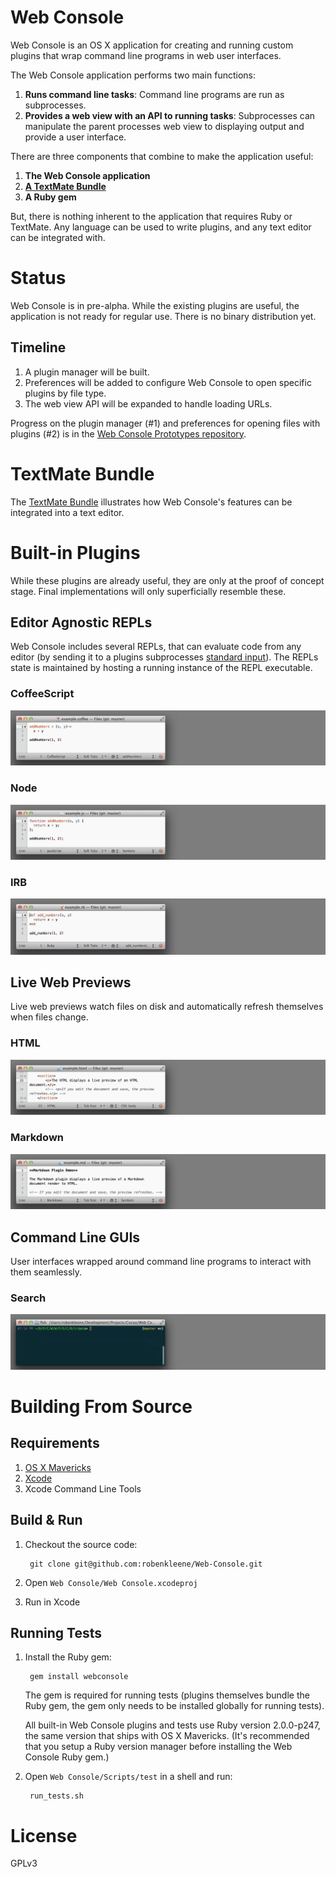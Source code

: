 # Web Console

Web Console is an OS X application for creating and running custom plugins that wrap command line programs in web user interfaces.

The Web Console application performs two main functions:

1. **Runs command line tasks**: Command line programs are run as subprocesses.
2. **Provides a web view with an API to running tasks**: Subprocesses can manipulate the parent processes web view to displaying output and provide a user interface.

There are three components that combine to make the application useful:

1. **The Web Console application**
2. **[A TextMate Bundle](https://github.com/robenkleene/Web-Console-tmbundle)**
3. **A Ruby gem**

But, there is nothing inherent to the application that requires Ruby or TextMate. Any language can be used to write plugins, and any text editor  can be integrated with.

# Status

Web Console is in pre-alpha. While the existing plugins are useful, the application is not ready for regular use. There is no binary distribution yet.

## Timeline

1. A plugin manager will be built.
2. Preferences will be added to configure Web Console to open specific plugins by file type.
3. The web view API will be expanded to handle loading URLs.

Progress on the plugin manager (#1) and preferences for opening files with plugins (#2) is in the [Web Console Prototypes repository](https://github.com/robenkleene/Web-Console-Prototypes).

# TextMate Bundle

The [TextMate Bundle](https://github.com/robenkleene/Web-Console-tmbundle) illustrates how Web Console's features can be integrated into a text editor.

# Built-in Plugins

While these plugins are already useful, they are only at the proof of concept stage. Final implementations will only superficially resemble these.

## Editor Agnostic REPLs

Web Console includes several REPLs, that can evaluate code from any editor (by sending it to a plugins subprocesses [standard input](http://en.wikipedia.org/wiki/Standard_input)). The REPLs state is maintained by hosting a running instance of the REPL executable.

### CoffeeScript

![CoffeeScript](Documentation/images/CoffeeScript.gif)

### Node

![Node](Documentation/images/Node.gif)

### IRB

![IRB](Documentation/images/IRB.gif)

## Live Web Previews

Live web previews watch files on disk and automatically refresh themselves when files change.

### HTML

![HTML](Documentation/images/HTML.gif)

### Markdown

![Markdown](Documentation/images/Markdown.gif)

## Command Line GUIs

User interfaces wrapped around command line programs to interact with them seamlessly.

### Search

![Search](Documentation/images/Search.gif)

# Building From Source

## Requirements

1. [OS X Mavericks](http://www.apple.com/osx/)
2. [Xcode](https://developer.apple.com/xcode/)
3. Xcode Command Line Tools

## Build & Run

1. Checkout the source code:

		git clone git@github.com:robenkleene/Web-Console.git

2. Open `Web Console/Web Console.xcodeproj`
3. Run in Xcode

## Running Tests

1. Install the Ruby gem:

		gem install webconsole

	The gem is required for running tests (plugins themselves bundle the Ruby gem, the gem only needs to be installed globally for running tests).

	All built-in Web Console plugins and tests use Ruby version 2.0.0-p247, the same version that ships with OS X Mavericks. (It's recommended that you setup a Ruby version manager before installing the Web Console Ruby gem.)

2. Open `Web Console/Scripts/test` in a shell and run:

		run_tests.sh

# License

GPLv3